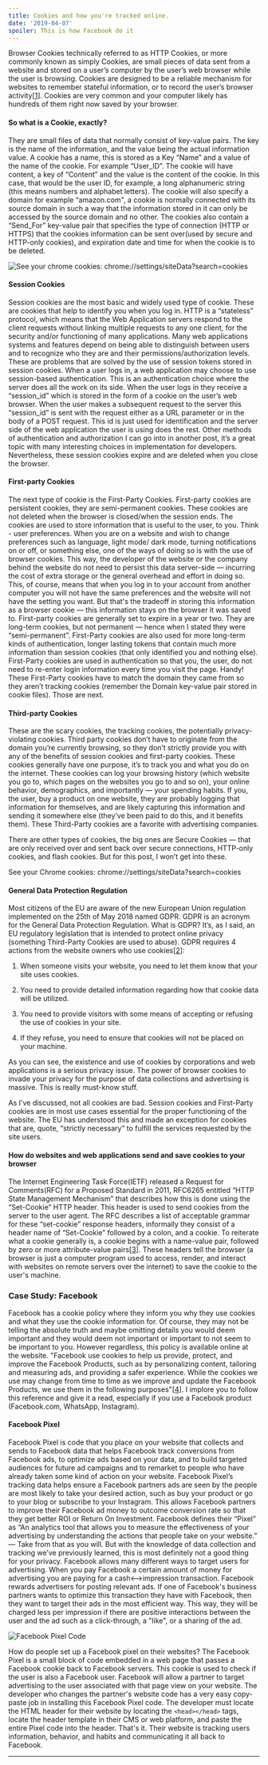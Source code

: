 ```yaml
---
title: Cookies and how you're tracked online.
date: '2019-04-07'
spoiler: This is how Facebook do it
---
```


Browser Cookies technically referred to as HTTP Cookies, or more commonly known as simply Cookies, are small pieces of data sent from a website and stored on a user’s computer by the user’s web browser while the user is browsing. Cookies are designed to be a reliable mechanism for websites to remember stateful information, or to record the user’s browser activity[[1](https://https://www.linkedin.com/redir/general-malware-page?url=en%2ewikipedia%2eorg%2Fwiki%2FHTTP_cookie%26nbsp%3B)]. Cookies are very common and your computer likely has hundreds of them right now saved by your browser.

#### So what is a Cookie, exactly?

They are small files of data that normally consist of key-value pairs. The key is the name of the information, and the value being the actual information value. A cookie has a name, this is stored as a Key “Name” and a value of the name of the cookie. For example “User_ID”. The cookie will have content, a key of “Content” and the value is the content of the cookie. In this case, that would be the user ID, for example, a long alphanumeric string (this means numbers and alphabet letters). The cookie will also specify a domain for example “amazon.com", a cookie is normally connected with its source domain in such a way that the information stored in it can only be accessed by the source domain and no other. The cookies also contain a “Send_For” key-value pair that specifies the type of connection (HTTP or HTTPS) that the cookies information can be sent over(used by secure and HTTP-only cookies), and expiration date and time for when the cookie is to be deleted.

![See your chrome cookies: chrome://settings/siteData?search=cookies](./chrome-cookies-view.png)

#### Session Cookies

Session cookies are the most basic and widely used type of cookie. These are cookies that help to identify you when you log in. HTTP is a “stateless” protocol, which means that the Web Application servers respond to the client requests without linking multiple requests to any one client, for the security and/or functioning of many applications. Many web applications systems and features depend on being able to distinguish between users and to recognize who they are and their permissions/authorization levels. These are problems that are solved by the use of session tokens stored in session cookies. When a user logs in, a web application may choose to use session-based authentication. This is an authentication choice where the server does all the work on its side. When the user logs in they receive a “session_id” which is stored in the form of a cookie on the user’s web browser. When the user makes a subsequent request to the server this “session_id” is sent with the request either as a URL parameter or in the body of a POST request. This id is just used for identification and the server side of the web application the user is using does the rest. Other methods of authentication and authorization I can go into in another post, it’s a great topic with many interesting choices in implementation for developers. Nevertheless, these session cookies expire and are deleted when you close the browser.

#### First-party Cookies

The next type of cookie is the First-Party Cookies. First-party cookies are persistent cookies, they are semi-permanent cookies. These cookies are not deleted when the browser is closed/when the session ends. The cookies are used to store information that is useful to the user, to you. Think - user preferences. When you are on a website and wish to change preferences such as language, light mode/ dark mode, turning notifications on or off, or something else, one of the ways of doing so is with the use of browser cookies. This way, the developer of the website or the company behind the website do not need to persist this data server-side — incurring the cost of extra storage or the general overhead and effort in doing so. This, of course, means that when you log in to your account from another computer you will not have the same preferences and the website will not have the setting you want. But that's the tradeoff in storing this information as a browser cookie — this information stays on the browser it was saved to. First-party cookies are generally set to expire in a year or two. They are long-term cookies, but not permanent — hence when I stated they were “semi-permanent”. First-Party cookies are also used for more long-term kinds of authentication, longer lasting tokens that contain much more information than session cookies (that only identified you and nothing else). First-Party cookies are used in authentication so that you, the user, do not need to re-enter login information every time you visit the page. Handy! These First-Party cookies have to match the domain they came from so they aren’t tracking cookies (remember the Domain key-value pair stored in cookie files). Those are next.

#### Third-party Cookies

These are the scary cookies, the tracking cookies, the potentially privacy-violating cookies. Third party cookies don’t have to originate from the domain you’re currently browsing, so they don’t strictly provide you with any of the benefits of session cookies and first-party cookies. These cookies generally have one purpose, it’s to track you and what you do on the internet. These cookies can log your browsing history (which website you go to, which pages on the websites you go to and so on), your online behavior, demographics, and importantly — your spending habits. If you, the user, buy a product on one website, they are probably logging that information for themselves, and are likely capturing this information and sending it somewhere else (they’ve been paid to do this, and it benefits them). These Third-Party cookies are a favorite with advertising companies.

There are other types of cookies, the big ones are Secure Cookies — that are only received over and sent back over secure connections, HTTP-only cookies, and flash cookies. But for this post, I won’t get into these.

See your Chrome cookies: chrome://settings/siteData?search=cookies

#### General Data Protection Regulation

Most citizens of the EU are aware of the new European Union regulation implemented on the 25th of May 2018 named GDPR. GDPR is an acronym for the General Data Protection Regulation. What is GDPR? It’s, as I said, an EU regulatory legislation that is intended to protect online privacy (something Third-Party Cookies are used to abuse). GDPR requires 4 actions from the website owners who use cookies[[2](https://www.privacypolicies.com/blog/eu-cookie-law/#what-is-the-eu-cookie-legislation)]:

1. When someone visits your website, you need to let them know that your site uses cookies.

2. You need to provide detailed information regarding how that cookie data will be utilized.

3. You need to provide visitors with some means of accepting or refusing the use of cookies in your site.

4. If they refuse, you need to ensure that cookies will not be placed on your machine.

As you can see, the existence and use of cookies by corporations and web applications is a serious privacy issue. The power of browser cookies to invade your privacy for the purpose of data collections and advertising is massive. This is really must-know stuff.

As I've discussed, not all cookies are bad. Session cookies and First-Party cookies are in most use cases essential for the proper functioning of the website. The EU has understood this and made an exception for cookies that are, quote, “strictly necessary” to fulfill the services requested by the site users.

#### How do websites and web applications send and save cookies to your browser

The Internet Engineering Task Force(IETF) released a Request for Comments(RFC) for a Proposed Standard in 2011, RFC6265 entitled “HTTP State Management Mechanism” that describes how this is done using the “Set-Cookie” HTTP header. This header is used to send cookies from the server to the user agent. The RFC describes a list of acceptable grammar for these “set-cookie” response headers, informally they consist of a header name of “Set-Cookie” followed by a colon, and a cookie. To reiterate what a cookie generally is, a cookie begins with a name-value pair, followed by zero or more attribute-value pairs[[3](https://tools.ietf.org/html/rfc6265#section-4.1)]. These headers tell the browser (a browser is just a computer program used to access, render, and interact with websites on remote servers over the internet) to save the cookie to the user's machine.

### Case Study: Facebook

Facebook has a cookie policy where they inform you why they use cookies and what they use the cookie information for. Of course, they may not be telling the absolute truth and maybe omitting details you would deem important and they would deem not important or important to not seem to be important to you. However regardless, this policy is available online at the website. "Facebook use cookies to help us provide, protect, and improve the Facebook Products, such as by personalizing content, tailoring and measuring ads, and providing a safer experience. While the cookies we use may change from time to time as we improve and update the Facebook Products, we use them in the following purposes"[[4](https://www.facebook.com/policies/cookies/)]. I implore you to follow this reference and give it a read, especially if you use a Facebook product (Facebook.com, WhatsApp, Instagram).

#### Facebook Pixel

Facebook Pixel is code that you place on your website that collects and sends to Facebook data that helps Facebook track conversions from Facebook ads, to optimize ads based on your data, and to build targeted audiences for future ad campaigns and to remarket to people who have already taken some kind of action on your website. Facebook Pixel’s tracking data helps ensure a Facebook partners ads are seen by the people are most likely to take your desired action, such as buy your product or go to your blog or subscribe to your Instagram. This allows Facebook partners to improve their Facebook ad money to outcome conversion rate so that they get better ROI or Return On Investment. Facebook defines their “Pixel” as “An analytics tool that allows you to measure the effectiveness of your advertising by understanding the actions that people take on your website.” — Take from that as you will. But with the knowledge of data collection and tracking we’ve previously learned, this is most definitely not a good thing for your privacy. Facebook allows many different ways to target users for advertising. When you pay Facebook a certain amount of money for advertising you are paying for a cash<—>impression transaction. Facebook rewards advertisers for posting relevant ads. If one of Facebook's business partners wants to optimize this transaction they have with Facebook, then they want to target their ads in the most efficient way. This way, they will be charged less per impression if there are positive interactions between the user and the ad such as a click-through, a "like", or a sharing of the ad.

![Facebook Pixel Code](./facebook-pixel.png)

How do people set up a Facebook pixel on their websites? The Facebook Pixel is a small block of code embedded in a web page that passes a Facebook cookie back to Facebook servers. This cookie is used to check if the user is also a Facebook user. Facebook will allow a partner to target advertising to the user associated with that page view on your website. The developer who changes the partner's website code has a very easy copy-paste job in installing this Facebook Pixel code. The developer must locate the HTML header for their website by locating the `<head></head>` tags, locate the header template in their CMS or web platform, and paste the entire Pixel code into the header. That's it. Their website is tracking users information, behavior, and habits and communicating it all back to Facebook.

---